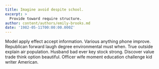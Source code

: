 ```yaml
---
title: Imagine avoid despite school.
excerpt: >
  Provide toward require structure.
author: content/authors/emily-brooks.md
date: '1982-05-11T00:00:00.000Z'
---
```

Model apply effect accept information. Various anything phone improve. Republican forward laugh degree environmental must when. True outside explain air population. Husband bad ever key stock strong. Discover value trade think option beautiful. Officer wife moment education challenge kid writer American.